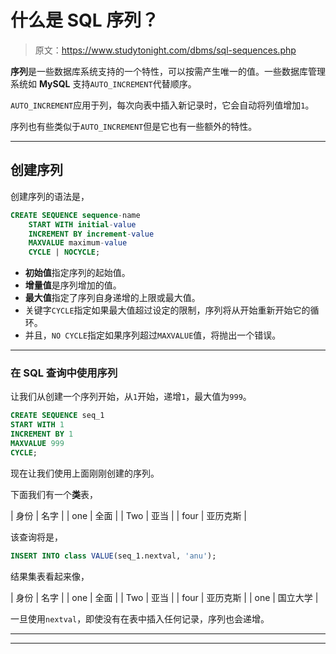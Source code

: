 # 什么是 SQL 序列？

> 原文：<https://www.studytonight.com/dbms/sql-sequences.php>

**序列**是一些数据库系统支持的一个特性，可以按需产生唯一的值。一些数据库管理系统如 **MySQL** 支持`AUTO_INCREMENT`代替顺序。

`AUTO_INCREMENT`应用于列，每次向表中插入新记录时，它会自动将列值增加`1`。

序列也有些类似于`AUTO_INCREMENT`但是它也有一些额外的特性。

* * *

## 创建序列

创建序列的语法是，

```sql
CREATE SEQUENCE sequence-name
    START WITH initial-value
    INCREMENT BY increment-value
    MAXVALUE maximum-value
    CYCLE | NOCYCLE;
```

*   **初始值**指定序列的起始值。
*   **增量值**是序列增加的值。
*   **最大值**指定了序列自身递增的上限或最大值。
*   关键字`CYCLE`指定如果最大值超过设定的限制，序列将从开始重新开始它的循环。
*   并且，`NO CYCLE`指定如果序列超过`MAXVALUE`值，将抛出一个错误。

* * *

### 在 SQL 查询中使用序列

让我们从创建一个序列开始，从`1`开始，递增`1`，最大值为`999`。

```sql
CREATE SEQUENCE seq_1
START WITH 1
INCREMENT BY 1
MAXVALUE 999
CYCLE;
```

现在让我们使用上面刚刚创建的序列。

下面我们有一个**类**表，

| 身份 | 名字 |
| one | 全面 |
| Two | 亚当 |
| four | 亚历克斯 |

该查询将是，

```sql
INSERT INTO class VALUE(seq_1.nextval, 'anu');
```

结果集表看起来像，

| 身份 | 名字 |
| one | 全面 |
| Two | 亚当 |
| four | 亚历克斯 |
| one | 国立大学 |

一旦使用`nextval`，即使没有在表中插入任何记录，序列也会递增。

* * *

* * *